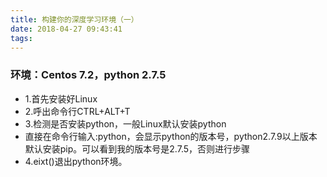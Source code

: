 ```yaml
---
title: 构建你的深度学习环境（一）
date: 2018-04-27 09:43:41
tags:
---
```

### 环境：Centos 7.2，python 2.7.5

- 1.首先安装好Linux
- 2.呼出命令行CTRL+ALT+T
- 3.检测是否安装python，一般Linux默认安装python
- 直接在命令行输入:python，会显示python的版本号，python2.7.9以上版本默认安装pip。可以看到我的版本号是2.7.5，否则进行步骤
- 4.eixt()退出python环境。